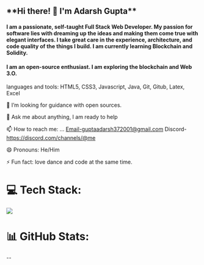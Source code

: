 <h2>**Hi there! 👋 I'm Adarsh Gupta**</h2>
<h4>I am a passionate, self-taught Full Stack Web Developer. My passion for software lies with dreaming up the ideas and making them come true with elegant interfaces. I take great care in the experience, architecture, and code quality of the things I build.
I am currently learning Blockchain and Solidity.</h4>
<h4>I am an open-source enthusiast. I am exploring the blockchain and Web 3.O.</h4>

languages and tools:
HTML5, CSS3, Javascript, Java, Git, Gitub, Latex, Excel

🤔 I’m looking for guidance with open sources.

💬 Ask me about anything, I am ready to help

📫 How to reach me: ... Email-guptaadarsh372001@gmail.com
                        Discord- https://discord.com/channels/@me
                        
 😄 Pronouns: He/Him
 
 ⚡ Fun fact: love dance and code at the same time.

<!-- <h1 align="center">Hi 👋, I'm SHRISTI SHARAN</h1>
<h3 align="center">Full Stack Developer & AI/ML - Data Science Enthusiast!!</h3>

# 💫 About Me:
🔭 I’m  working on Debugging_my_life<br><br>🌱 I’m currently learning  Backend Development and Transfer learning-Deep learning <br><br>💬 Ask me about Image processing, DSA or Competitive Programming<br><br>📫 How to reach me shristisharan05@gmail.com<br><br>📄 Know about my experiences https://drive.google.com/drive/folders/1CFqtgjwfuCblUKJ4HsHlLbs3rRPIbUeB?usp=sharing<br><br>⚡ Fact : Keep Exploring & Keep Growing
-->

<!-- ## 🌐 Socials:
[![Discord](https://img.shields.io/badge/Discord-%237289DA.svg?logo=discord&logoColor=white)](https://discord.gg/#8782) [![Instagram](https://img.shields.io/badge/Instagram-%23E4405F.svg?logo=Instagram&logoColor=white)](https://instagram.com/sharan_shristi) [![LinkedIn](https://img.shields.io/badge/LinkedIn-%230077B5.svg?logo=linkedin&logoColor=white)](https://linkedin.com/in/https://linkedin.com/in/https://www.linkedin.com/in/shristi-sharan-605543227/) 

## 🔗 Links
[![portfolio](https://img.shields.io/badge/my_portfolio-000?style=for-the-badge&logo=ko-fi&logoColor=white)](https://shristisharan.github.io/)
-->

# 💻 Tech Stack:
<img src="https://img.shields.io/badge/c++-%2300599C.svg?style=for-the-badge&logo=c%2B%2B&logoColor=white"> <a href="https://en.wikipedia.org/wiki/C%2B%2B"></a> </img>
<!--- ![CSS3](https://img.shields.io/badge/css3-%231572B6.svg?style=for-the-badge&logo=css3&logoColor=white) ![JavaScript](https://img.shields.io/badge/javascript-%23323330.svg?style=for-the-badge&logo=javascript&logoColor=%23F7DF1E) ![Java](https://img.shields.io/badge/java-%23ED8B00.svg?style=for-the-badge&logo=java&logoColor=white) ![HTML5](https://img.shields.io/badge/html5-%23E34F26.svg?style=for-the-badge&logo=html5&logoColor=white) ![LaTeX](https://img.shields.io/badge/latex-%23008080.svg?style=for-the-badge&logo=latex&logoColor=white) ![Python](https://img.shields.io/badge/python-3670A0?style=for-the-badge&logo=python&logoColor=ffdd54) ![TypeScript](https://img.shields.io/badge/typescript-%23007ACC.svg?style=for-the-badge&logo=typescript&logoColor=white) ![GraphQL](https://img.shields.io/badge/-GraphQL-E10098?style=for-the-badge&logo=graphql&logoColor=white) ![Markdown](https://img.shields.io/badge/markdown-%23000000.svg?style=for-the-badge&logo=markdown&logoColor=white) ![Django](https://img.shields.io/badge/django-%23092E20.svg?style=for-the-badge&logo=django&logoColor=white) ![Bootstrap](https://img.shields.io/badge/bootstrap-%23563D7C.svg?style=for-the-badge&logo=bootstrap&logoColor=white) ![Express.js](https://img.shields.io/badge/express.js-%23404d59.svg?style=for-the-badge&logo=express&logoColor=%2361DAFB) ![FastAPI](https://img.shields.io/badge/FastAPI-005571?style=for-the-badge&logo=fastapi) ![jQuery](https://img.shields.io/badge/jquery-%230769AD.svg?style=for-the-badge&logo=jquery&logoColor=white) ![Next JS](https://img.shields.io/badge/Next-black?style=for-the-badge&logo=next.js&logoColor=white) ![NodeJS](https://img.shields.io/badge/node.js-6DA55F?style=for-the-badge&logo=node.js&logoColor=white) ![React](https://img.shields.io/badge/react-%2320232a.svg?style=for-the-badge&logo=react&logoColor=%2361DAFB) ![React Native](https://img.shields.io/badge/react_native-%2320232a.svg?style=for-the-badge&logo=react&logoColor=%2361DAFB) ![Redux](https://img.shields.io/badge/redux-%23593d88.svg?style=for-the-badge&logo=redux&logoColor=white) ![Stylus](https://img.shields.io/badge/stylus-%23ff6347.svg?style=for-the-badge&logo=stylus&logoColor=white) ![TailwindCSS](https://img.shields.io/badge/tailwindcss-%2338B2AC.svg?style=for-the-badge&logo=tailwind-css&logoColor=white) ![MongoDB](https://img.shields.io/badge/MongoDB-%234ea94b.svg?style=for-the-badge&logo=mongodb&logoColor=white) ![MySQL](https://img.shields.io/badge/mysql-%2300f.svg?style=for-the-badge&logo=mysql&logoColor=white) 	![Figma](https://img.shields.io/badge/figma-%23F24E1E.svg?style=for-the-badge&logo=figma&logoColor=white) ![Keras](https://img.shields.io/badge/Keras-%23D00000.svg?style=for-the-badge&logo=Keras&logoColor=white) ![NumPy](https://img.shields.io/badge/numpy-%23013243.svg?style=for-the-badge&logo=numpy&logoColor=white) ![Pandas](https://img.shields.io/badge/pandas-%23150458.svg?style=for-the-badge&logo=pandas&logoColor=white) ![scikit-learn](https://img.shields.io/badge/scikit--learn-%23F7931E.svg?style=for-the-badge&logo=scikit-learn&logoColor=white) ![SciPy](https://img.shields.io/badge/SciPy-%230C55A5.svg?style=for-the-badge&logo=scipy&logoColor=%white) ![TensorFlow](https://img.shields.io/badge/TensorFlow-%23FF6F00.svg?style=for-the-badge&logo=TensorFlow&logoColor=white) ![Raspberry Pi](https://img.shields.io/badge/-RaspberryPi-C51A4A?style=for-the-badge&logo=Raspberry-Pi) ![Arduino](https://img.shields.io/badge/-Arduino-00979D?style=for-the-badge&logo=Arduino&logoColor=white) ![Babel](https://img.shields.io/badge/Babel-F9DC3e?style=for-the-badge&logo=babel&logoColor=black) ![R](https://img.shields.io/badge/r-%23276DC3.svg?style=for-the-badge&logo=r&logoColor=white) ![Heroku](https://img.shields.io/badge/heroku-%23430098.svg?style=for-the-badge&logo=heroku&logoColor=white) ![Canva](https://img.shields.io/badge/Canva-%2300C4CC.svg?style=for-the-badge&logo=Canva&logoColor=white)
-->

# 📊 GitHub Stats:
<!-- ![](https://github-readme-stats.vercel.app/api?username=Shristisharan&theme=dark&hide_border=false&include_all_commits=false&count_private=false)<br/> 
![](https://github-readme-streak-stats.herokuapp.com/?user=Shristisharan&theme=dark&hide_border=false)<br/>
<!-- ![](https://github-readme-stats.vercel.app/api/top-langs/?username=Shristisharan&theme=dark&hide_border=false&include_all_commits=false&count_private=false&layout=compact) -->

--


<!-- Proudly created with GPRM ( https://gprm.itsvg.in ) -->



<!---
ShristiSharan/ShristiSharan is a ✨ special ✨ repository because its `README.md` (this file) appears on your GitHub profile.
You can click the Preview link to take a look at your changes.
--->


